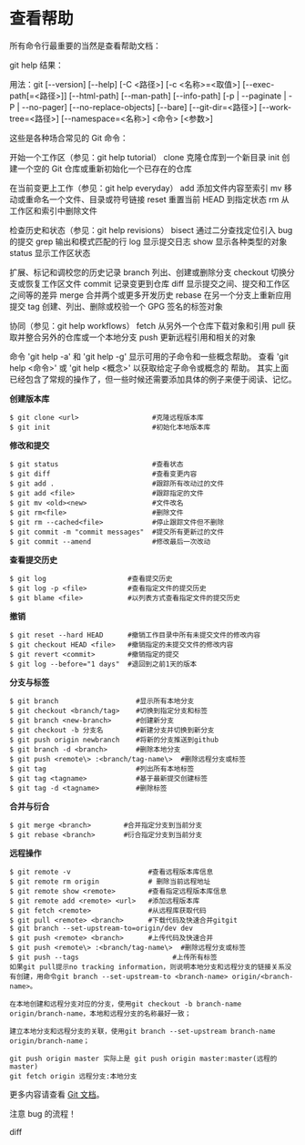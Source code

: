# 查看帮助
所有命令行最重要的当然是查看帮助文档：

git help
结果：

用法：git [--version] [--help] [-C <路径>] [-c <名称>=<取值>]
           [--exec-path[=<路径>]] [--html-path] [--man-path] [--info-path]
           [-p | --paginate | -P | --no-pager] [--no-replace-objects] [--bare]
           [--git-dir=<路径>] [--work-tree=<路径>] [--namespace=<名称>]
           <命令> [<参数>]

这些是各种场合常见的 Git 命令：

开始一个工作区（参见：git help tutorial）
   clone      克隆仓库到一个新目录
   init       创建一个空的 Git 仓库或重新初始化一个已存在的仓库

在当前变更上工作（参见：git help everyday）
   add        添加文件内容至索引
   mv         移动或重命名一个文件、目录或符号链接
   reset      重置当前 HEAD 到指定状态
   rm         从工作区和索引中删除文件

检查历史和状态（参见：git help revisions）
   bisect     通过二分查找定位引入 bug 的提交
   grep       输出和模式匹配的行
   log        显示提交日志
   show       显示各种类型的对象
   status     显示工作区状态

扩展、标记和调校您的历史记录
   branch     列出、创建或删除分支
   checkout   切换分支或恢复工作区文件
   commit     记录变更到仓库
   diff       显示提交之间、提交和工作区之间等的差异
   merge      合并两个或更多开发历史
   rebase     在另一个分支上重新应用提交
   tag        创建、列出、删除或校验一个 GPG 签名的标签对象

协同（参见：git help workflows）
   fetch      从另外一个仓库下载对象和引用
   pull       获取并整合另外的仓库或一个本地分支
   push       更新远程引用和相关的对象

命令 'git help -a' 和 'git help -g' 显示可用的子命令和一些概念帮助。
查看 'git help <命令>' 或 'git help <概念>' 以获取给定子命令或概念的
帮助。
其实上面已经包含了常规的操作了，但一些时候还需要添加具体的例子来便于阅读、记忆。


**创建版本库**

```text
$ git clone <url>                  #克隆远程版本库
$ git init                         #初始化本地版本库
```

**修改和提交**

```text
$ git status                       #查看状态
$ git diff                         #查看变更内容
$ git add .                        #跟踪所有改动过的文件
$ git add <file>                   #跟踪指定的文件
$ git mv <old><new>                #文件改名
$ git rm<file>                     #删除文件
$ git rm --cached<file>            #停止跟踪文件但不删除
$ git commit -m "commit messages"  #提交所有更新过的文件
$ git commit --amend               #修改最后一次改动
```

**查看提交历史**

```text
$ git log                    #查看提交历史
$ git log -p <file>          #查看指定文件的提交历史
$ git blame <file>           #以列表方式查看指定文件的提交历史
```

**撤销**

```text
$ git reset --hard HEAD      #撤销工作目录中所有未提交文件的修改内容
$ git checkout HEAD <file>   #撤销指定的未提交文件的修改内容
$ git revert <commit>        #撤销指定的提交
$ git log --before="1 days"  #退回到之前1天的版本
```

**分支与标签**

```text
$ git branch                   #显示所有本地分支
$ git checkout <branch/tag>    #切换到指定分支和标签
$ git branch <new-branch>      #创建新分支
$ git checkout -b 分支名        #新建分支并切换到新分支
$ git push origin newbranch    #将新的分支推送到github 
$ git branch -d <branch>       #删除本地分支
$ git push <remote\> :<branch/tag-name\>  #删除远程分支或标签
$ git tag                      #列出所有本地标签
$ git tag <tagname>            #基于最新提交创建标签
$ git tag -d <tagname>         #删除标签
```

**合并与衍合**

```text
$ git merge <branch>        #合并指定分支到当前分支
$ git rebase <branch>       #衍合指定分支到当前分支
```

**远程操作**

```text
$ git remote -v                   #查看远程版本库信息
$ git remote rm origin            # 删除当前远程地址
$ git remote show <remote>        #查看指定远程版本库信息
$ git remote add <remote> <url>   #添加远程版本库
$ git fetch <remote>              #从远程库获取代码
$ git pull <remote> <branch>      #下载代码及快速合并gitgit 
$ git branch --set-upstream-to=origin/dev dev      
$ git push <remote> <branch>      #上传代码及快速合并
$ git push <remote\> :<branch/tag-name\>  #删除远程分支或标签
$ git push --tags                       #上传所有标签
如果git pull提示no tracking information，则说明本地分支和远程分支的链接关系没有创建，用命令git branch --set-upstream-to <branch-name> origin/<branch-name>。

在本地创建和远程分支对应的分支，使用git checkout -b branch-name origin/branch-name，本地和远程分支的名称最好一致；

建立本地分支和远程分支的关联，使用git branch --set-upstream branch-name origin/branch-name；

git push origin master 实际上是 git push origin master:master(远程的master) 
git fetch origin 远程分支:本地分支
```

更多内容请查看 [Git 文档](https://git-scm.com/book/zh/v2)。





注意  bug 的流程！

diff 
